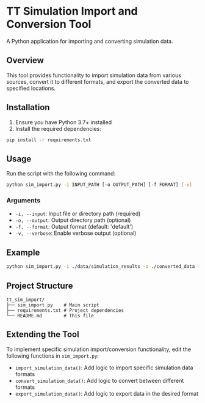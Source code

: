 # TT Simulation Import and Conversion Tool

A Python application for importing and converting simulation data.

## Overview

This tool provides functionality to import simulation data from various sources, convert it to different formats, and export the converted data to specified locations.

## Installation

1. Ensure you have Python 3.7+ installed
2. Install the required dependencies:

```bash
pip install -r requirements.txt
```

## Usage

Run the script with the following command:

```bash
python sim_import.py -i INPUT_PATH [-o OUTPUT_PATH] [-f FORMAT] [-v]
```

### Arguments

- `-i, --input`: Input file or directory path (required)
- `-o, --output`: Output directory path (optional)
- `-f, --format`: Output format (default: 'default')
- `-v, --verbose`: Enable verbose output (optional)

## Example

```bash
python sim_import.py -i ./data/simulation_results -o ./converted_data -f csv -v
```

## Project Structure

```
tt_sim_import/
├── sim_import.py    # Main script
├── requirements.txt # Project dependencies
└── README.md        # This file
```

## Extending the Tool

To implement specific simulation import/conversion functionality, edit the following functions in `sim_import.py`:

- `import_simulation_data()`: Add logic to import specific simulation data formats
- `convert_simulation_data()`: Add logic to convert between different formats
- `export_simulation_data()`: Add logic to export data in the desired format